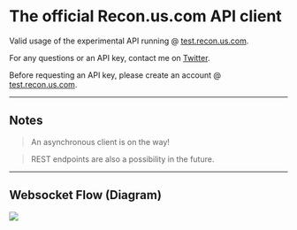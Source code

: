 # The official Recon.us.com API client

Valid usage of the experimental API running @ [test.recon.us.com](https://test.recon.us.com).

For any questions or an API key, contact me on [Twitter](https://twitter.com/rec0ndev).

Before requesting an API key, please create an account @ [test.recon.us.com](https://test.recon.us.com).


-----


## Notes

> An asynchronous client is on the way!

> REST endpoints are also a possibility in the future.

-----

## Websocket Flow (Diagram)
![](https://raw.githubusercontent.com/hostinfodev/recon-api-client/3ce168b8ebfd9e59723a00ea7879cd30965b5850/diagram/Recon%20API%20-%20Websocket.drawio.svg)
